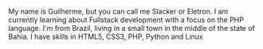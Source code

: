 My name is Guilherme, but you can call me Slacker or Eletron. I am currently learning about Fullstack development with a focus on the PHP language. I'm from Brazil, living in a small town in the middle of the state of Bahia.
I have skills in HTML5, CSS3, PHP, Python and Linux
